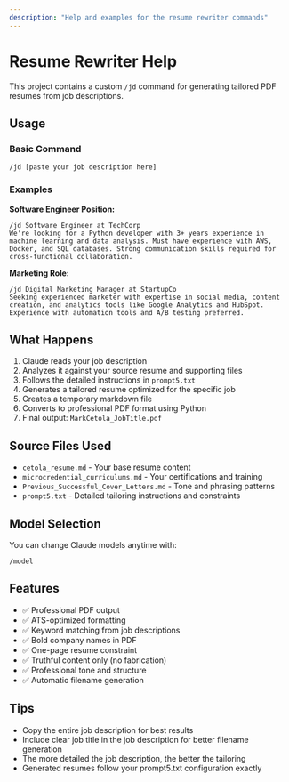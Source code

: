 ```yaml
---
description: "Help and examples for the resume rewriter commands"
---
```


# Resume Rewriter Help

This project contains a custom `/jd` command for generating tailored PDF resumes from job descriptions.

## Usage

### Basic Command
```
/jd [paste your job description here]
```

### Examples

**Software Engineer Position:**
```
/jd Software Engineer at TechCorp
We're looking for a Python developer with 3+ years experience in machine learning and data analysis. Must have experience with AWS, Docker, and SQL databases. Strong communication skills required for cross-functional collaboration.
```

**Marketing Role:**
```
/jd Digital Marketing Manager at StartupCo
Seeking experienced marketer with expertise in social media, content creation, and analytics tools like Google Analytics and HubSpot. Experience with automation tools and A/B testing preferred.
```

## What Happens

1. Claude reads your job description
2. Analyzes it against your source resume and supporting files
3. Follows the detailed instructions in `prompt5.txt`
4. Generates a tailored resume optimized for the specific job
5. Creates a temporary markdown file
6. Converts to professional PDF format using Python
7. Final output: `MarkCetola_JobTitle.pdf`

## Source Files Used

- `cetola_resume.md` - Your base resume content
- `microcredential_curriculums.md` - Your certifications and training
- `Previous_Successful_Cover_Letters.md` - Tone and phrasing patterns
- `prompt5.txt` - Detailed tailoring instructions and constraints

## Model Selection

You can change Claude models anytime with:
```
/model
```

## Features

- ✅ Professional PDF output
- ✅ ATS-optimized formatting
- ✅ Keyword matching from job descriptions  
- ✅ Bold company names in PDF
- ✅ One-page resume constraint
- ✅ Truthful content only (no fabrication)
- ✅ Professional tone and structure
- ✅ Automatic filename generation

## Tips

- Copy the entire job description for best results
- Include clear job title in the job description for better filename generation
- The more detailed the job description, the better the tailoring
- Generated resumes follow your prompt5.txt configuration exactly